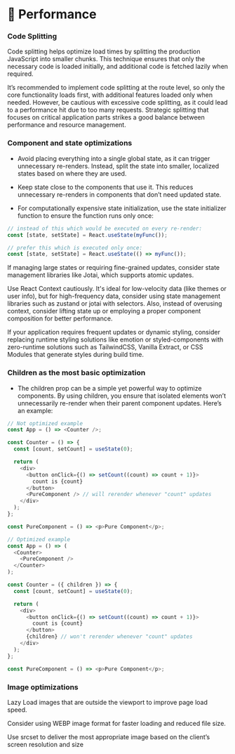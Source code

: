 # 🚄 Performance

### Code Splitting

Code splitting helps optimize load times by splitting the production JavaScript into smaller chunks. This technique ensures that only the necessary code is loaded initially, and additional code is fetched lazily when required.

It’s recommended to implement code splitting at the route level, so only the core functionality loads first, with additional features loaded only when needed. However, be cautious with excessive code splitting, as it could lead to a performance hit due to too many requests. Strategic splitting that focuses on critical application parts strikes a good balance between performance and resource management.

### Component and state optimizations

- Avoid placing everything into a single global state, as it can trigger unnecessary re-renders. Instead, split the state into smaller, localized states based on where they are used.

- Keep state close to the components that use it. This reduces unnecessary re-renders in components that don’t need updated state.

- For computationally expensive state initialization, use the state initializer function to ensure the function runs only once:

```javascript
// instead of this which would be executed on every re-render:
const [state, setState] = React.useState(myFunc());

// prefer this which is executed only once:
const [state, setState] = React.useState(() => myFunc());
```

If managing large states or requiring fine-grained updates, consider state management libraries like Jotai, which supports atomic updates.

Use React Context cautiously. It's ideal for low-velocity data (like themes or user info), but for high-frequency data, consider using state management libraries such as zustand or jotai with selectors. Also, instead of overusing context, consider lifting state up or employing a proper component composition for better performance.

If your application requires frequent updates or dynamic styling, consider replacing runtime styling solutions like emotion or styled-components with zero-runtime solutions such as TailwindCSS, Vanilla Extract, or CSS Modules that generate styles during build time.

### Children as the most basic optimization

- The children prop can be a simple yet powerful way to optimize components. By using children, you ensure that isolated elements won’t unnecessarily re-render when their parent component updates. Here’s an example:

```javascript
// Not optimized example
const App = () => <Counter />;

const Counter = () => {
  const [count, setCount] = useState(0);

  return (
    <div>
      <button onClick={() => setCount((count) => count + 1)}>
        count is {count}
      </button>
      <PureComponent /> // will rerender whenever "count" updates
    </div>
  );
};

const PureComponent = () => <p>Pure Component</p>;

// Optimized example
const App = () => (
  <Counter>
    <PureComponent />
  </Counter>
);

const Counter = ({ children }) => {
  const [count, setCount] = useState(0);

  return (
    <div>
      <button onClick={() => setCount((count) => count + 1)}>
        count is {count}
      </button>
      {children} // won't rerender whenever "count" updates
    </div>
  );
};

const PureComponent = () => <p>Pure Component</p>;
```

### Image optimizations

Lazy Load images that are outside the viewport to improve page load speed.

Consider using WEBP image format for faster loading and reduced file size.

Use srcset to deliver the most appropriate image based on the client’s screen resolution and size
